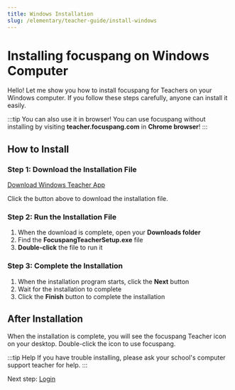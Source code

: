 ```yaml
---
title: Windows Installation
slug: /elementary/teacher-guide/install-windows
---
```


# Installing focuspang on Windows Computer

Hello!
Let me show you how to install focuspang for Teachers on your Windows computer. If you follow these steps carefully, anyone can install it easily.

:::tip You can also use it in browser!
You can use focuspang without installing by visiting **teacher.focuspang.com** in **Chrome browser**!
:::

## How to Install

### Step 1: Download the Installation File

<a class="fp-download-btn fp-download-btn-blue" href="https://ss1.cloud.kt.com:1000/focuspang-media/downloads/FocuspangTeacherSetup.exe" target="_blank" rel="noopener noreferrer">Download Windows Teacher App</a>

Click the button above to download the installation file.

### Step 2: Run the Installation File

1. When the download is complete, open your **Downloads folder**
2. Find the **FocuspangTeacherSetup.exe** file
3. **Double-click** the file to run it

### Step 3: Complete the Installation

1. When the installation program starts, click the **Next** button
2. Wait for the installation to complete
3. Click the **Finish** button to complete the installation

## After Installation

When the installation is complete, you will see the focuspang Teacher icon on your desktop.
Double-click the icon to use focuspang.

:::tip Help
If you have trouble installing, please ask your school's computer support teacher for help.
:::

Next step: [Login](/docs/middlehigh/teacher-guide/login)
